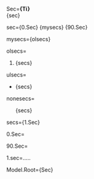 Sec=<b>{Ti}</b><br>{sec}

sec={0.Sec} {mysecs} {90.Sec}

mysecs={olsecs}

olsecs=<ol><li>{secs}</li></ol>

ulsecs=<ul><li>{secs}</li></ul>

nonesecs=<ul type="none"><li>{secs}</li></ul>

secs={1.Sec}

0.Sec=<b></b>

90.Sec=<b></b>

1.sec=.....

Model.Root={Sec}